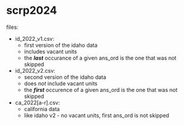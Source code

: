 # scrp2024

files: 
+ id_2022_v1.csv: 
  + first version of the idaho data
  + includes vacant units
  + the ***last*** occurance of a given ans_ord is the one that was not skipped
+ id_2022_v2.csv:
  + second version of the idaho data
  + does *not* include vacant units
  + the ***first*** occurence of a given ans_ord is the one that was not skipped
+ ca_2022[a-r].csv:
  + california data
  + like idaho v2 - no vacant units, first ans_ord is not skipped
